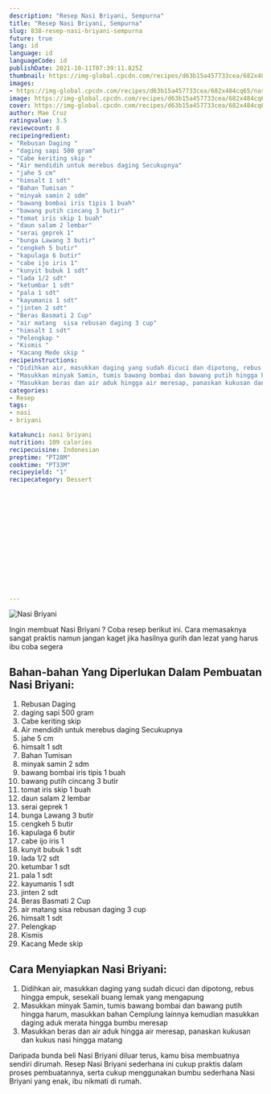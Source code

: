 ```yaml
---
description: "Resep Nasi Briyani, Sempurna"
title: "Resep Nasi Briyani, Sempurna"
slug: 838-resep-nasi-briyani-sempurna
future: true
lang: id
language: id
languageCode: id
publishDate: 2021-10-11T07:39:11.825Z 
thumbnail: https://img-global.cpcdn.com/recipes/d63b15a457733cea/682x484cq65/nasi-briyani-foto-resep-utama.webp
images:
- https://img-global.cpcdn.com/recipes/d63b15a457733cea/682x484cq65/nasi-briyani-foto-resep-utama.webp
image: https://img-global.cpcdn.com/recipes/d63b15a457733cea/682x484cq65/nasi-briyani-foto-resep-utama.webp
cover: https://img-global.cpcdn.com/recipes/d63b15a457733cea/682x484cq65/nasi-briyani-foto-resep-utama.webp
author: Mae Cruz
ratingvalue: 3.5
reviewcount: 8
recipeingredient:
- "Rebusan Daging "
- "daging sapi 500 gram"
- "Cabe keriting skip "
- "Air mendidih untuk merebus daging Secukupnya"
- "jahe 5 cm"
- "himsalt 1 sdt"
- "Bahan Tumisan "
- "minyak samin 2 sdm"
- "bawang bombai iris tipis 1 buah"
- "bawang putih cincang 3 butir"
- "tomat iris skip 1 buah"
- "daun salam 2 lembar"
- "serai geprek 1"
- "bunga Lawang 3 butir"
- "cengkeh 5 butir"
- "kapulaga 6 butir"
- "cabe ijo iris 1"
- "kunyit bubuk 1 sdt"
- "lada 1/2 sdt"
- "ketumbar 1 sdt"
- "pala 1 sdt"
- "kayumanis 1 sdt"
- "jinten 2 sdt"
- "Beras Basmati 2 Cup"
- "air matang  sisa rebusan daging 3 cup"
- "himsalt 1 sdt"
- "Pelengkap "
- "Kismis "
- "Kacang Mede skip "
recipeinstructions:
- "Didihkan air, masukkan daging yang sudah dicuci dan dipotong, rebus hingga empuk, sesekali buang lemak yang mengapung"
- "Masukkan minyak Samin, tumis bawang bombai dan bawang putih hingga harum, masukkan bahan Cemplung lainnya kemudian masukkan daging aduk merata hingga bumbu meresap"
- "Masukkan beras dan air aduk hingga air meresap, panaskan kukusan dan kukus nasi hingga matang"
categories:
- Resep
tags:
- nasi
- briyani

katakunci: nasi briyani 
nutrition: 109 calories
recipecuisine: Indonesian
preptime: "PT28M"
cooktime: "PT33M"
recipeyield: "1"
recipecategory: Dessert


     
    
    
    
    
    
    
    
    
    
    
      
    
---
```



![Nasi Briyani](https://img-global.cpcdn.com/recipes/d63b15a457733cea/682x484cq65/nasi-briyani-foto-resep-utama.webp)

Ingin membuat Nasi Briyani ? Coba resep berikut ini. Cara memasaknya sangat praktis namun jangan kaget jika hasilnya gurih dan lezat yang harus ibu coba segera

<!--inarticleads1-->

## Bahan-bahan Yang Diperlukan Dalam Pembuatan Nasi Briyani:

1. Rebusan Daging 
1. daging sapi 500 gram
1. Cabe keriting skip 
1. Air mendidih untuk merebus daging Secukupnya
1. jahe 5 cm
1. himsalt 1 sdt
1. Bahan Tumisan 
1. minyak samin 2 sdm
1. bawang bombai iris tipis 1 buah
1. bawang putih cincang 3 butir
1. tomat iris skip 1 buah
1. daun salam 2 lembar
1. serai geprek 1
1. bunga Lawang 3 butir
1. cengkeh 5 butir
1. kapulaga 6 butir
1. cabe ijo iris 1
1. kunyit bubuk 1 sdt
1. lada 1/2 sdt
1. ketumbar 1 sdt
1. pala 1 sdt
1. kayumanis 1 sdt
1. jinten 2 sdt
1. Beras Basmati 2 Cup
1. air matang  sisa rebusan daging 3 cup
1. himsalt 1 sdt
1. Pelengkap 
1. Kismis 
1. Kacang Mede skip 



<!--inarticleads2-->

## Cara Menyiapkan Nasi Briyani:

1. Didihkan air, masukkan daging yang sudah dicuci dan dipotong, rebus hingga empuk, sesekali buang lemak yang mengapung
1. Masukkan minyak Samin, tumis bawang bombai dan bawang putih hingga harum, masukkan bahan Cemplung lainnya kemudian masukkan daging aduk merata hingga bumbu meresap
1. Masukkan beras dan air aduk hingga air meresap, panaskan kukusan dan kukus nasi hingga matang




Daripada bunda beli  Nasi Briyani  diluar terus, kamu  bisa membuatnya sendiri dirumah. Resep  Nasi Briyani  sederhana ini cukup praktis dalam proses pembuatannya, serta cukup menggunakan bumbu sederhana  Nasi Briyani  yang enak, ibu nikmati di rumah.
